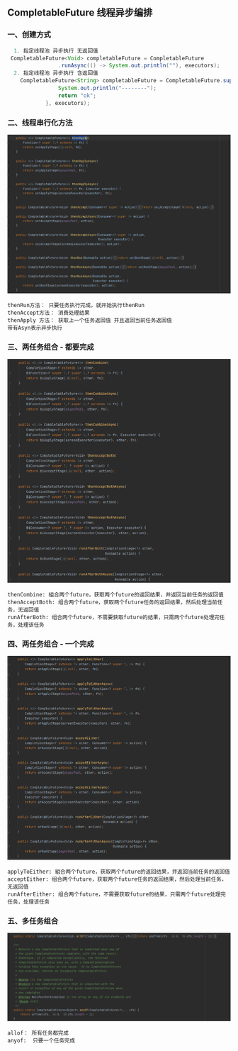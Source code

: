 ## CompletableFuture 线程异步编排

### 一、创建方式

```java
  1. 指定线程池 异步执行 无返回值
 CompletableFuture<Void> completableFuture = CompletableFuture
                .runAsync(() -> System.out.println(""), executors);
  2. 指定线程池 异步执行 含返回值    
    CompletableFuture<String> completableFuture = CompletableFuture.supplyAsync(() -> {
                System.out.println("--------");
                return "ok";
            }, executors);
```

### 二、线程串行化方法

![image-20220608102703132](https://raw.githubusercontent.com/lilu188011/img-repo/master/image-20220608102703132.png)

```
thenRun方法： 只要任务执行完成，就开始执行thenRun
thenAccept方法： 消费处理结果
thenApply 方法： 获取上一个任务返回值 并且返回当前任务返回值
带有Asyn表示异步执行
```

### 三、两任务组合 - 都要完成

![image-20220608103134129](https://raw.githubusercontent.com/lilu188011/img-repo/master/image-20220608103134129.png)

```
thenCombine: 組合两个future，获取两个future的返回结果，并返回当前任务的返回值
thenAcceptBoth: 组合两个future，获取两个future任务的返回结果，然后处理当前任务，无返回值
runAfterBoth: 组合两个future，不需要获取future的结果，只需两个future处理完任务，处理该任务
```

### 四、两任务组合 - 一个完成

![image-20220608104007421](https://raw.githubusercontent.com/lilu188011/img-repo/master/image-20220608104007421.png)

```
applyToEither: 組合两个future，获取两个future的返回结果，并返回当前任务的返回值
acceptEither: 组合两个future，获取两个future任务的返回结果，然后处理当前任务，无返回值
runAfterEither: 组合两个future，不需要获取future的结果，只需两个future处理完任务，处理该任务
```

### 五、多任务组合

![image-20220608104438707](https://raw.githubusercontent.com/lilu188011/img-repo/master/image-20220608104438707.png)

```
allof： 所有任务都完成
anyof:  只要一个任务完成
```

